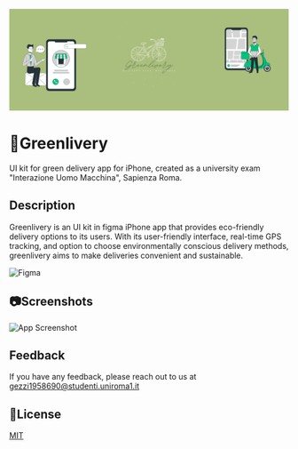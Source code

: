 ![](https://github.com/Flavio0410/Greenlivery/blob/main/bansvg.svg)

# 🌱Greenlivery


UI kit for green delivery app for iPhone, created as a university exam "Interazione Uomo Macchina", Sapienza Roma.

## Description
Greenlivery is an UI kit in figma iPhone app that provides eco-friendly delivery options to its users. With its user-friendly interface, real-time GPS tracking, and option to choose environmentally conscious delivery methods, greenlivery aims to make deliveries convenient and sustainable. 

![Figma](https://img.shields.io/badge/figma-%23F24E1E.svg?style=for-the-badge&logo=figma&logoColor=white)


## 📷Screenshots

![App Screenshot](https://via.placeholder.com/468x300?text=App+Screenshot+Here)


## Feedback

If you have any feedback, please reach out to us at gezzi1958690@studenti.uniroma1.it


## 📖License

[MIT](https://choosealicense.com/licenses/mit/)
